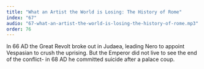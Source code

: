 ```yaml
---
title: "What an Artist the World is Losing: The History of Rome"
index: "67"
audio: "67-what-an-artist-the-world-is-losing-the-history-of-rome.mp3"
order: 76
---
```


In 66 AD the Great Revolt broke out in Judaea, leading Nero to appoint Vespasian to crush the uprising. But the Emperor did not live to see the end of the conflict- in 68 AD he committed suicide after a palace coup.
